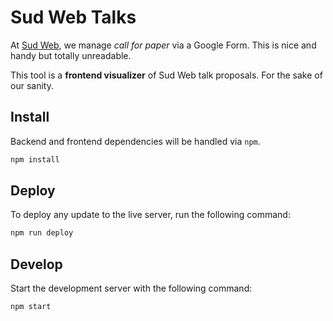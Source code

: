# Sud Web Talks

At [Sud Web](http://sudweb.fr), we manage *call for paper* via a Google Form.
This is nice and handy but totally unreadable.

This tool is a **frontend visualizer** of Sud Web talk proposals.
For the sake of our sanity.

## Install

Backend and frontend dependencies will be handled via `npm`.

```bash
npm install
```

## Deploy

To deploy any update to the live server, run the following command:

```bash
npm run deploy
```

## Develop

Start the development server with the following command:

```bash
npm start
```